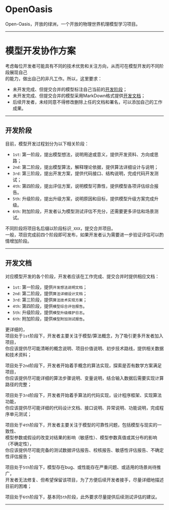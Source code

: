 # OpenOasis
Open-Oasis，开放的绿洲，一个开放的物理世界机理模型学习项目。

---------------------------------------------------------------------------


# 模型开发协作方案
考虑每位开发者可能具有不同的技术优势和关注方向，从而可在模型开发的不同阶段展现自己  
的能力，做出自己的非凡工作。所以，这里要求：
+ 未开发完成、但提交合并的模型标注自己当前的[开发阶段](##开发阶段)；
+ 未开发完成、但提交合并的模型采用MarkDown格式提供[开发文档](##开发文档)；
+ 后续开发者，未经同意不得修改删除上任的文档和署名，可以添加自己的工作成果。

---------------------------------------------------------------------------

## 开发阶段
目前，模型开发过程划分为以下相关阶段：
+ `1st`: 第一阶段，提出模型想法，说明用途或意义，提供开发资料、方向或思路；
+ `2nd`: 第二阶段，提出模型算法，解释理论依据，提供算法详细设计与说明；
+ `3rd`: 第三阶段，提出开发方案，提供代码接口、结构说明，完成代码开发测试；
+ `4th`: 第四阶段，提出评估方案，说明模型可靠性，提供模型各项评估综合报告。
+ `5th`: 升级阶段，提出升级方案，说明原因和目标，提供模型升级方案完成升级。
+ `6th`: 附加阶段，开发者认为模型测试评估不充分，还需要更多评估和场景测试。


不同阶段将项目名后缀以阶段标识`_XXX`，提交合并项目。  
一般，项目完成前四个阶段即可发布，如果开发者认为需要进一步验证评估可以酌情增加阶段。

---------------------------------------------------------------------------

## 开发文档
对应模型开发的各个阶段，开发者应该在工作完成、提交合并时提供相应文档：
+ `1st`: 第一阶段，提供`开发想法说明文档`；
+ `2nd`: 第二阶段，提供`算法详细设计文档`；
+ `3rd`: 第三阶段，提供`算法技术实现方案`；
+ `4th`: 第四阶段，提供`模型综合评估报告`。
+ `5th`: 升级阶段，提供`模型升级维护日志`。
+ `6th`: 附加阶段，提供`模型附加测试报告`。

更详细的，  
项目处于`1st`阶段下，开发者主要关注于模型/算法概念，为了吸引更多开发者加入项目，  
你应该提供尽可能清晰的概念说明、项目价值说明、初步技术路线，提供相关数据和技术资料；

项目处于`2nd`阶段下，开发者开始着手概念的算法实现，探索是否有数学方案满足项目，  
你应该提供尽可能详细的算法步骤说明、变量说明，结合输入数据后需要实现计算路径的完整；  

项目处于`3rd`阶段下，开发者开始着手算法的代码实现，设计程序框架、实现算法功能，   
你应该提供尽可能详细的代码设计文档、接口说明、异常说明、功能说明，完成程序单元测试；

项目处于`4th`阶段下，开发者主要关注于模型的可靠性问题，包括模型与现实的一致性、  
模型参数或假设的改变对结果的影响（敏感性）、模型参数真值或其分布的影响（不确定性），  
你应该提供尽可能完备的测试数据评估报告、校核报告、敏感性评估报告、不确定性评估报告；

项目处于`5th`阶段下，模型存在bug、或性能存在严重问题、或适用的场景尚待推广，  
开发者无法修复、但希望保留该项目，为了方便后续开发者接手，尽量详细地描述目前的困难；

项目处于`6th`阶段下，基本同`5th`阶段，此外要求尽量提供后续测试评估的建议。

---------------------------------------------------------------------------
